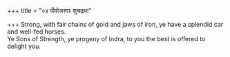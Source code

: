 +++
title = "०४ पीवोअश्वाः शुचद्रथा"

+++
Strong, with fair chains of gold and jaws of iron, ye have a splendid car and well-fed horses.  
     Ye Sons of Strength, ye progeny of Indra, to you the best is offered to delight you.